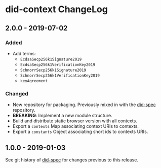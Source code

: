 # did-context ChangeLog

## 2.0.0 - 2019-07-02

### Added
- Add terms:
  - `EcdsaSecp256k1Signature2019`
  - `EcdsaSecp256k1VerificationKey2019`
  - `SchnorrSecp256k1Signature2019`
  - `SchnorrSecp256k1VerificationKey2019`
  - `keyAgreement`

### Changed
- New repository for packaging.  Previously mixed in with the [did-spec][]
  repository.
- **BREAKING**: Implement a new module structure.
- Build and distribute static browser version with all contexts.
- Export a `contexts` Map associating context URIs to contexts.
- Export a `constants` Object associating short ids to contexts URIs.

## 1.0.0 - 2019-01-03

See git history of [did-spec][] for changes previous to this release.

[did-spec]: https://github.com/w3c-ccg/did-spec
